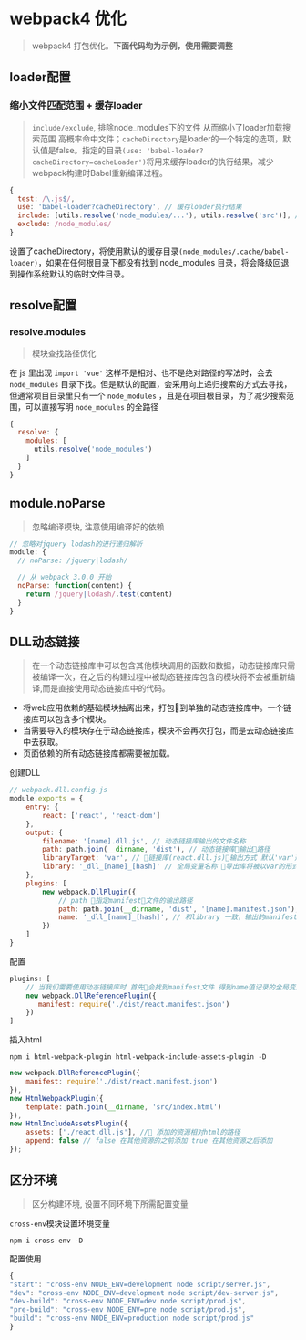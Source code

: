 # webpack4 优化

> webpack4 打包优化。**下面代码均为示例，使用需要调整**

## loader配置

### 缩小文件匹配范围 + 缓存loader

> `include/exclude`, 排除node_modules下的文件 从而缩小了loader加载搜索范围 高概率命中文件；`cacheDirectory`是loader的一个特定的选项，默认值是false。指定的目录`(use: 'babel-loader?cacheDirectory=cacheLoader')`将用来缓存loader的执行结果，减少webpack构建时Babel重新编译过程。

```js
{
  test: /\.js$/,
  use: 'babel-loader?cacheDirectory', // 缓存loader执行结果
  include: [utils.resolve('node_modules/...'), utils.resolve('src')], // 多包含
  exclude: /node_modules/
}
```

设置了cacheDirectory，将使用默认的缓存目录`(node_modules/.cache/babel-loader)`，如果在任何根目录下都没有找到 node_modules 目录，将会降级回退到操作系统默认的临时文件目录。

## resolve配置

### resolve.modules

> 模块查找路径优化

在 js 里出现 `import 'vue'` 这样不是相对、也不是绝对路径的写法时，会去 `node_modules` 目录下找。但是默认的配置，会采用向上递归搜索的方式去寻找，但通常项目目录里只有一个 `node_modules` ，且是在项目根目录，为了减少搜索范围，可以直接写明 `node_modules` 的全路径

```js
{
  resolve: {
    modules: [
      utils.resolve('node_modules')
    ]
  }
}
```

## module.noParse

> 忽略编译模块, 注意使用编译好的依赖

```js
// 忽略对jquery lodash的进行递归解析
module: {
  // noParse: /jquery|lodash/

  // 从 webpack 3.0.0 开始
  noParse: function(content) {
    return /jquery|lodash/.test(content)
  }
}

```

## DLL动态链接

> 在一个动态链接库中可以包含其他模块调用的函数和数据，动态链接库只需被编译一次，在之后的构建过程中被动态链接库包含的模块将不会被重新编译,而是直接使用动态链接库中的代码。

- 将web应用依赖的基础模块抽离出来，打包到单独的动态链接库中。一个链接库可以包含多个模块。
- 当需要导入的模块存在于动态链接库，模块不会再次打包，而是去动态链接库中去获取。
- 页面依赖的所有动态链接库都需要被加载。

创建DLL

```js
// webpack.dll.config.js
module.exports = {
    entry: {
        react: ['react', 'react-dom']
    },
    output: {
        filename: '[name].dll.js', // 动态链接库输出的文件名称
        path: path.join(__dirname, 'dist'), // 动态链接库输出路径
        libraryTarget: 'var', // 链接库(react.dll.js)输出方式 默认'var'形式赋给变量 b
        library: '_dll_[name]_[hash]' // 全局变量名称 导出库将被以var的形式赋给这个全局变量 通过这个变量获取到里面模块
    },
    plugins: [
        new webpack.DllPlugin({
            // path 指定manifest文件的输出路径
            path: path.join(__dirname, 'dist', '[name].manifest.json'),
            name: '_dll_[name]_[hash]', // 和library 一致，输出的manifest.json中的name值
        })
    ]
}

```

配置

```js
plugins: [
    // 当我们需要使用动态链接库时 首先会找到manifest文件 得到name值记录的全局变量名称 然后找到动态链接库文件 进行加载
    new webpack.DllReferencePlugin({
       manifest: require('./dist/react.manifest.json')
    })
]
```

插入html

```npm
npm i html-webpack-plugin html-webpack-include-assets-plugin -D
```

```js
new webpack.DllReferencePlugin({
    manifest: require('./dist/react.manifest.json')
}),
new HtmlWebpackPlugin({
    template: path.join(__dirname, 'src/index.html')
}),
new HtmlIncludeAssetsPlugin({
    assets: ['./react.dll.js'], // 添加的资源相对html的路径
    append: false // false 在其他资源的之前添加 true 在其他资源之后添加
});
```

## 区分环境

> 区分构建环境, 设置不同环境下所需配置变量

`cross-env`模块设置环境变量

```npm
npm i cross-env -D
```

配置使用

```js
{
"start": "cross-env NODE_ENV=development node script/server.js",
"dev": "cross-env NODE_ENV=development node script/dev-server.js",
"dev-build": "cross-env NODE_ENV=dev node script/prod.js",
"pre-build": "cross-env NODE_ENV=pre node script/prod.js",
"build": "cross-env NODE_ENV=production node script/prod.js"
}
```
